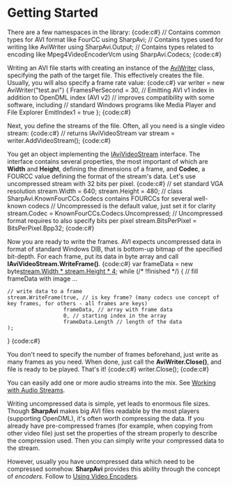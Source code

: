 # Getting Started

There are a few namespaces in the library:
{code:c#}
// Contains common types for AVI format like FourCC
using SharpAvi;
// Contains types used for writing like AviWriter
using SharpAvi.Output;
// Contains types related to encoding like Mpeg4VideoEncoderVcm
using SharpAvi.Codecs;
{code:c#}

Writing an AVI file starts with creating an instance of the [AviWriter](https://sharpavi.codeplex.com/SourceControl/latest#SharpAvi/Output/AviWriter.cs) class, specifying the path of the target file. This effectively creates the file. Usually, you will also specify a frame rate value:
{code:c#}
var writer = new AviWriter("test.avi")
{
    FramesPerSecond = 30,
    // Emitting AVI v1 index in addition to OpenDML index (AVI v2)
    // improves compatibility with some software, including 
    // standard Windows programs like Media Player and File Explorer
    EmitIndex1 = true
};
{code:c#}

Next, you define the streams of the file. Often, all you need is a single video stream:
{code:c#}
// returns IAviVideoStream
var stream = writer.AddVideoStream();
{code:c#}

You get an object implementing the [IAviVideoStream](https://sharpavi.codeplex.com/SourceControl/latest#SharpAvi/Output/IAviVideoStream.cs) interface. The interface contains several properties, the most important of which are **Width** and **Height**, defining the dimensions of a frame, and **Codec**, a FOURCC value defining the format of the stream's data. Let's use uncompressed stream with 32 bits per pixel.
{code:c#}
// set standard VGA resolution
stream.Width = 640;
stream.Height = 480;
// class SharpAvi.KnownFourCCs.Codecs contains FOURCCs for several well-known codecs
// Uncompressed is the default value, just set it for clarity
stream.Codec = KnownFourCCs.Codecs.Uncompressed;
// Uncompressed format requires to also specify bits per pixel
stream.BitsPerPixel = BitsPerPixel.Bpp32;
{code:c#}

Now you are ready to write the frames. AVI expects uncompressed data in format of standard Windows DIB, that is bottom-up bitmap of the specified bit-depth. For each frame, put its data in byte array and call **IAviVideoStream.WriteFrame()**.
{code:c#}
var frameData = new byte[stream.Width * stream.Height * 4](stream.Width-_-stream.Height-_-4);
while (/* !finished */)
{
    // fill frameData with image
    ...

    // write data to a frame
    stream.WriteFrame(true, // is key frame? (many codecs use concept of key frames, for others - all frames are keys)
                      frameData, // array with frame data
                      0, // starting index in the array
                      frameData.Length // length of the data
    );
}
{code:c#}

You don't need to specify the number of frames beforehand, just write as many frames as you need. When done, just call the **AviWriter.Close()**, and file is ready to be played. That's it!
{code:c#}
writer.Close();
{code:c#}

You can easily add one or more audio streams into the mix. See [Working with Audio Streams](Working-with-Audio-Streams).

Writing uncompressed data is simple, yet leads to enormous file sizes. Though **SharpAvi** makes big AVI files readable by the most players (supporting OpenDML), it's often worth compressing the data.
If you already have pre-compressed frames (for example, when copying from other video file) just set the properties of the stream properly to describe the compression used. Then you can simply write your compressed data to the stream.

However, usually you have uncompressed data which need to be compressed somehow. **SharpAvi** provides this ability through the concept of _encoders_. Follow to [Using Video Encoders](Using-Video-Encoders).